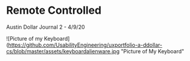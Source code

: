 # Remote Controlled 

Austin Dollar Journal 2 - 4/9/20

![Picture of my Keyboard](https://github.com/UsabilityEngineering/uxportfolio-a-ddollar-cs/blob/master/assets/keyboardalienware.jpg "Picture of My Keyboard"
